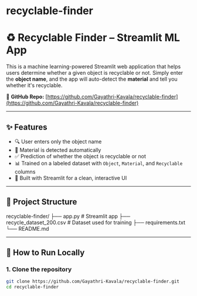 # recyclable-finder
# ♻️ Recyclable Finder – Streamlit ML App

This is a machine learning-powered Streamlit web application that helps users determine whether a given object is recyclable or not. Simply enter the **object name**, and the app will auto-detect the **material** and tell you whether it's recyclable.
  
📁 **GitHub Repo:** [https://github.com/Gayathri-Kavala/recyclable-finder](https://github.com/Gayathri-Kavala/recyclable-finder)

---

## ✨ Features

- 🔍 User enters only the object name
- 🧠 Material is detected automatically
- ✅ Prediction of whether the object is recyclable or not
- 📊 Trained on a labeled dataset with `Object`, `Material`, and `Recyclable` columns
- 🎨 Built with Streamlit for a clean, interactive UI

---

## 📁 Project Structure
recyclable-finder/
├── app.py # Streamlit app
├── recycle_dataset_200.csv # Dataset used for training
├── requirements.txt 
└── README.md 


---

## 🚀 How to Run Locally

### 1. Clone the repository

```bash
git clone https://github.com/Gayathri-Kavala/recyclable-finder.git
cd recyclable-finder


